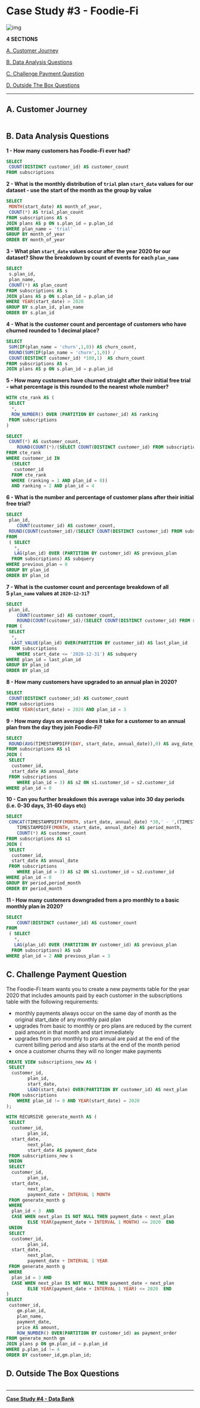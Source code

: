 # Case Study #3 - Foodie-Fi
![img](https://8weeksqlchallenge.com/images/case-study-designs/3.png)

**4 SECTIONS**

[A. Customer Journey](#a-customer-journey)

[B. Data Analysis Questions](#b-data-analysis-questions)

[C. Challenge Payment Question](#c-challenge-payment-question)

[D. Outside The Box Questions](#d-outside-the-box-questions)

---

## **A. Customer Journey**

```sql
```

## **B. Data Analysis Questions**

**1 - How many customers has Foodie-Fi ever had?**

```sql
SELECT
 COUNT(DISTINCT customer_id) AS customer_count
FROM subscriptions

```

**2 - What is the monthly distribution of `trial` plan `start_date` values for our dataset - use the start of the month as the group by value**

```sql
SELECT
 MONTH(start_date) AS month_of_year,
 COUNT(*) AS trial_plan_count
FROM subscriptions AS s
JOIN plans AS p ON s.plan_id = p.plan_id
WHERE plan_name = 'trial'
GROUP BY month_of_year
ORDER BY month_of_year
```

**3 - What plan `start_date` values occur after the year 2020 for our dataset? Show the breakdown by count of events for each `plan_name`**

```sql
SELECT
 s.plan_id,
 plan_name,
 COUNT(*) AS plan_count
FROM subscriptions AS s
JOIN plans AS p ON s.plan_id = p.plan_id
WHERE YEAR(start_date) > 2020
GROUP BY s.plan_id, plan_name
ORDER BY s.plan_id

```

**4 - What is the customer count and percentage of customers who have churned rounded to 1 decimal place?**

```sql
SELECT
 SUM(IF(plan_name = 'churn',1,0)) AS churn_count,
 ROUND(SUM(IF(plan_name = 'churn',1,0)) / 
 COUNT(DISTINCT customer_id) *100,1)  AS churn_count
FROM subscriptions AS s
JOIN plans AS p ON s.plan_id = p.plan_id

```

**5 - How many customers have churned straight after their initial free trial - what percentage is this rounded to the nearest whole number?**

```sql
WITH cte_rank AS (
 SELECT
  *,
  ROW_NUMBER() OVER (PARTITION BY customer_id) AS ranking
 FROM subscriptions
)

SELECT
 COUNT(*) AS customer_count,
    ROUND(COUNT(*)/(SELECT COUNT(DISTINCT customer_id) FROM subscriptions)*100) AS percentage
FROM cte_rank
WHERE customer_id IN
  (SELECT
   customer_id
  FROM cte_rank
  WHERE (ranking = 1 AND plan_id = 0))
  AND ranking = 2 AND plan_id = 4
```

**6 - What is the number and percentage of customer plans after their initial free trial?**

```sql
SELECT
 plan_id,
    COUNT(customer_id) AS customer_count,
 ROUND(COUNT(customer_id)/(SELECT COUNT(DISTINCT customer_id) FROM subscriptions)*100,1) AS percentage
FROM
 ( SELECT
   *,
   LAG(plan_id) OVER (PARTITION BY customer_id) AS previous_plan
  FROM subscriptions) AS subquery
WHERE previous_plan = 0
GROUP BY plan_id
ORDER BY plan_id
```

**7 - What is the customer count and percentage breakdown of all 5 `plan_name` values at `2020-12-31`?**

```sql
SELECT
 plan_id,
    COUNT(customer_id) AS customer_count,
    ROUND(COUNT(customer_id)/(SELECT COUNT(DISTINCT customer_id) FROM subscriptions)*100,1) AS percentage
FROM (
 SELECT
  *,
  LAST_VALUE(plan_id) OVER(PARTITION BY customer_id) AS last_plan_id
 FROM subscriptions
    WHERE start_date <= '2020-12-31') AS subquery
WHERE plan_id = last_plan_id
GROUP BY plan_id
ORDER BY plan_id

```

**8 - How many customers have upgraded to an annual plan in 2020?**

```sql
SELECT
 COUNT(DISTINCT customer_id) AS customer_count
FROM subscriptions
WHERE YEAR(start_date) = 2020 AND plan_id = 3
```

**9 - How many days on average does it take for a customer to an annual plan from the day they join Foodie-Fi?**

```sql
SELECT
 ROUND(AVG(TIMESTAMPDIFF(DAY, start_date, annual_date)),0) AS avg_date_join
FROM subscriptions AS s1
JOIN (
 SELECT
  customer_id,
  start_date AS annual_date
 FROM subscriptions
    WHERE plan_id = 3) AS s2 ON s1.customer_id = s2.customer_id
WHERE plan_id = 0
```

**10 - Can you further breakdown this average value into 30 day periods (i.e. 0-30 days, 31-60 days etc)**

```sql
SELECT
 CONCAT(TIMESTAMPDIFF(MONTH, start_date, annual_date) *30,' - ',(TIMESTAMPDIFF(MONTH, start_date, annual_date) + 1)*30,' days') AS period,
    TIMESTAMPDIFF(MONTH, start_date, annual_date) AS period_month,
    COUNT(*) AS customer_count
FROM subscriptions AS s1
JOIN (
 SELECT
  customer_id,
  start_date AS annual_date
 FROM subscriptions
    WHERE plan_id = 3) AS s2 ON s1.customer_id = s2.customer_id
WHERE plan_id = 0
GROUP BY period,period_month
ORDER BY period_month

```

**11 - How many customers downgraded from a pro monthly to a basic monthly plan in 2020?**

```sql
SELECT
    COUNT(DISTINCT customer_id) AS customer_count
FROM
 ( SELECT
   *,
   LAG(plan_id) OVER (PARTITION BY customer_id) AS previous_plan
  FROM subscriptions) AS sub
WHERE plan_id = 2 AND previous_plan = 3

```

## **C. Challenge Payment Question**

The Foodie-Fi team wants you to create a new payments table for the year 2020 that includes amounts paid by each customer in the subscriptions table with the following requirements:

- monthly payments always occur on the same day of month as the original start_date of any monthly paid plan
- upgrades from basic to monthly or pro plans are reduced by the current paid amount in that month and start immediately
- upgrades from pro monthly to pro annual are paid at the end of the current billing period and also starts at the end of the month period
- once a customer churns they will no longer make payments


```sql
CREATE VIEW subscriptions_new AS (
 SELECT
  customer_id,
        plan_id,
        start_date,
        LEAD(start_date) OVER(PARTITION BY customer_id) AS next_plan
 FROM subscriptions
    WHERE plan_id != 0 AND YEAR(start_date) = 2020
);

WITH RECURSIVE generate_month AS (
 SELECT 
  customer_id,
        plan_id,
  start_date,
        next_plan,
        start_date AS payment_date
 FROM subscriptions_new s
 UNION
 SELECT 
  customer_id,
        plan_id,
  start_date,
        next_plan,
        payment_date + INTERVAL 1 MONTH
 FROM generate_month g
 WHERE 
  plan_id < 3  AND
  CASE WHEN next_plan IS NOT NULL THEN payment_date < next_plan 
        ELSE YEAR(payment_date + INTERVAL 1 MONTH) <= 2020  END
 UNION
 SELECT 
  customer_id,
        plan_id,
  start_date,
        next_plan,
        payment_date + INTERVAL 1 YEAR
 FROM generate_month g
 WHERE 
  plan_id = 3 AND 
  CASE WHEN next_plan IS NOT NULL THEN payment_date < next_plan 
        ELSE YEAR(payment_date + INTERVAL 1 YEAR) <= 2020  END
)
SELECT 
 customer_id,
    gm.plan_id,
    plan_name,
    payment_date,
    price AS amount,
    ROW_NUMBER() OVER(PARTITION BY customer_id) as payment_order
FROM generate_month gm
JOIN plans p ON gm.plan_id = p.plan_id
WHERE p.plan_id != 4
ORDER BY customer_id,gm.plan_id;
```

## **D. Outside The Box Questions**

```sql
```

---

[**Case Study #4 - Data Bank**](../Case%20Study%20%234%20-%20Data%20Bank)
